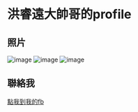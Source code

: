 # 洪睿遠大帥哥的profile
## 照片
![image](https://scontent.ftpe7-3.fna.fbcdn.net/v/t1.6435-9/c0.80.718.718a/s851x315/64567107_1554040241398512_981383856584130560_n.jpg?_nc_cat=108&ccb=1-5&_nc_sid=da31f3&_nc_ohc=Bkb1_Nn_uqUAX9focZ8&_nc_ht=scontent.ftpe7-3.fna&oh=35c656dcb602decad5cae437294c7d2c&oe=61878C86)
![image](https://scontent.ftpe7-2.fna.fbcdn.net/v/t1.6435-9/81185347_1249867548735096_8942499111479803904_n.jpg?_nc_cat=109&ccb=1-5&_nc_sid=09cbfe&_nc_ohc=z3Yd2NQj-I0AX_aiYaG&_nc_oc=AQk6Sap-qiSNhI3EbcS-LDkFUomCTc831eS3Yvbdh09KDJH460Sggipuf1k6vT3OLnU&_nc_ht=scontent.ftpe7-2.fna&oh=80b7096338f9fa56ebfee48f68da3e1a&oe=6188CB92)
![image](https://scontent.ftpe7-2.fna.fbcdn.net/v/t1.6435-9/40126174_848113592243829_7979659927247388672_n.jpg?_nc_cat=111&ccb=1-5&_nc_sid=8bfeb9&_nc_ohc=4m2e19-KA5gAX_wKClN&_nc_ht=scontent.ftpe7-2.fna&oh=c380adc3e9b26652be339447c4ceede0&oe=6188A3DC)
## 聯絡我
[點我到我的fb](https://www.facebook.com/profile.php?id=100011355882667)
